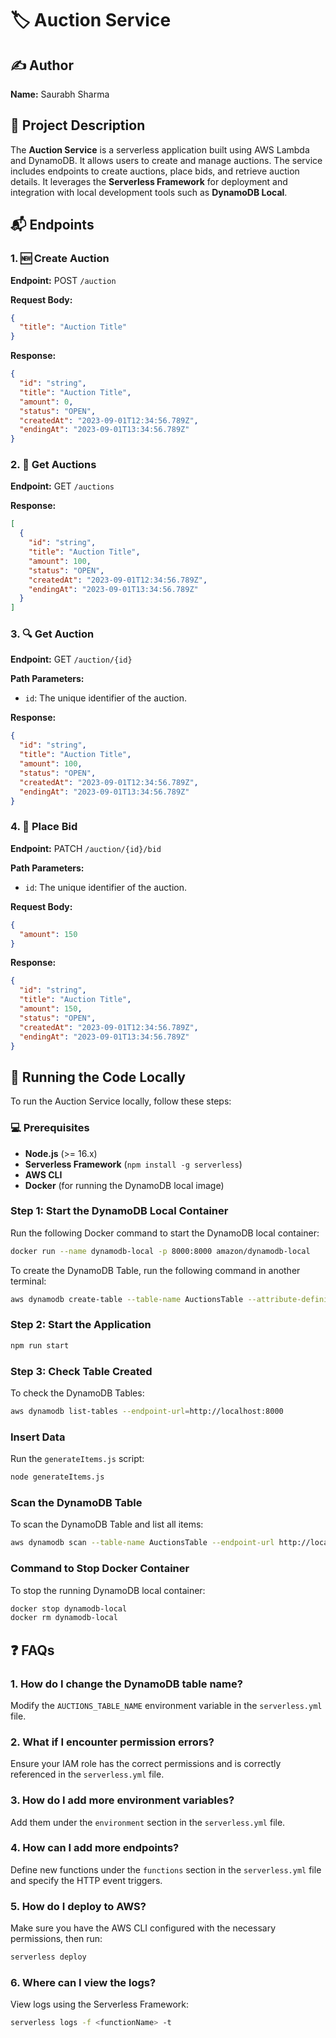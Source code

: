 # 🏷️ Auction Service

## ✍️ Author

**Name:** Saurabh Sharma

## 📜 Project Description

The **Auction Service** is a serverless application built using AWS Lambda and DynamoDB. It allows users to create and manage auctions. The service includes endpoints to create auctions, place bids, and retrieve auction details. It leverages the **Serverless Framework** for deployment and integration with local development tools such as **DynamoDB Local**.

## 📬 Endpoints

### 1. 🆕 Create Auction

**Endpoint:** POST `/auction`

**Request Body:**

```json
{
  "title": "Auction Title"
}
```

**Response:**

```json
{
  "id": "string",
  "title": "Auction Title",
  "amount": 0,
  "status": "OPEN",
  "createdAt": "2023-09-01T12:34:56.789Z",
  "endingAt": "2023-09-01T13:34:56.789Z"
}
```

### 2. 📄 Get Auctions

**Endpoint:** GET `/auctions`

**Response:**

```json
[
  {
    "id": "string",
    "title": "Auction Title",
    "amount": 100,
    "status": "OPEN",
    "createdAt": "2023-09-01T12:34:56.789Z",
    "endingAt": "2023-09-01T13:34:56.789Z"
  }
]
```

### 3. 🔍 Get Auction

**Endpoint:** GET `/auction/{id}`

**Path Parameters:**

- `id`: The unique identifier of the auction.

**Response:**

```json
{
  "id": "string",
  "title": "Auction Title",
  "amount": 100,
  "status": "OPEN",
  "createdAt": "2023-09-01T12:34:56.789Z",
  "endingAt": "2023-09-01T13:34:56.789Z"
}
```

### 4. 💸 Place Bid

**Endpoint:** PATCH `/auction/{id}/bid`

**Path Parameters:**

- `id`: The unique identifier of the auction.

**Request Body:**

```json
{
  "amount": 150
}
```

**Response:**

```json
{
  "id": "string",
  "title": "Auction Title",
  "amount": 150,
  "status": "OPEN",
  "createdAt": "2023-09-01T12:34:56.789Z",
  "endingAt": "2023-09-01T13:34:56.789Z"
}
```

## 🚀 Running the Code Locally

To run the Auction Service locally, follow these steps:

### 💻 Prerequisites

- **Node.js** (>= 16.x)
- **Serverless Framework** (`npm install -g serverless`)
- **AWS CLI**
- **Docker** (for running the DynamoDB local image)

### Step 1: Start the DynamoDB Local Container

Run the following Docker command to start the DynamoDB local container:

```sh
docker run --name dynamodb-local -p 8000:8000 amazon/dynamodb-local
```

To create the DynamoDB Table, run the following command in another terminal:

```sh
aws dynamodb create-table --table-name AuctionsTable --attribute-definitions AttributeName=id,AttributeType=S --key-schema AttributeName=id,KeyType=HASH --provisioned-throughput ReadCapacityUnits=1,WriteCapacityUnits=1 --endpoint-url http://localhost:8000
```

### Step 2: Start the Application

```sh
npm run start
```

### Step 3: Check Table Created

To check the DynamoDB Tables:

```sh
aws dynamodb list-tables --endpoint-url=http://localhost:8000
```

### Insert Data

Run the `generateItems.js` script:

```sh
node generateItems.js
```

### Scan the DynamoDB Table

To scan the DynamoDB Table and list all items:

```sh
aws dynamodb scan --table-name AuctionsTable --endpoint-url http://localhost:8000
```

### Command to Stop Docker Container

To stop the running DynamoDB local container:

```sh
docker stop dynamodb-local
docker rm dynamodb-local
```

## ❓ FAQs

### 1. **How do I change the DynamoDB table name?**

Modify the `AUCTIONS_TABLE_NAME` environment variable in the `serverless.yml` file.

### 2. **What if I encounter permission errors?**

Ensure your IAM role has the correct permissions and is correctly referenced in the `serverless.yml` file.

### 3. **How do I add more environment variables?**

Add them under the `environment` section in the `serverless.yml` file.

### 4. **How can I add more endpoints?**

Define new functions under the `functions` section in the `serverless.yml` file and specify the HTTP event triggers.

### 5. **How do I deploy to AWS?**

Make sure you have the AWS CLI configured with the necessary permissions, then run:

```bash
serverless deploy
```

### 6. **Where can I view the logs?**

View logs using the Serverless Framework:

```bash
serverless logs -f <functionName> -t
```